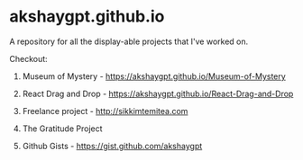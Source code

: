 # akshaygpt.github.io
A repository for all the display-able projects that I've worked on.

Checkout:

1) Museum of Mystery - https://akshaygpt.github.io/Museum-of-Mystery

2) React Drag and Drop - https://akshaygpt.github.io/React-Drag-and-Drop

3) Freelance project - http://sikkimtemitea.com

4) The Gratitude Project

5) Github Gists - https://gist.github.com/akshaygpt
